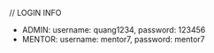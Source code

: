 // LOGIN INFO

- ADMIN:
  username: quang1234,
  password: 123456
- MENTOR:
  username: mentor7,
  password: mentor7
